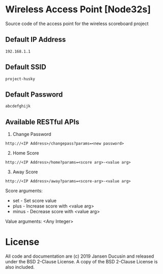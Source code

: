 # Wireless Access Point [Node32s]

Source code of the access point for the wireless scoreboard project

## Default IP Address

```
192.168.1.1
```

## Default SSID

```
project-husky
```

## Default Password

```
abcdefghijk
```

## Available RESTful APIs

1. Change Password

```
http://<IP Address>/changepass?params=<new password>
```

2. Home Score

```
http://<IP Address>/home?params=<score arg>-<value arg>
```

3. Away Score

```
http://<IP Address>/away?params=<score-arg>-<value arg>
```

Score arguments:

- set - Set score value
- plus - Increase score with \<value arg>
- minus - Decrease score with \<value arg>

Value arguments: \<Any Integer>

# License

All code and documentation are (c) 2019 Jansen Ducusin and released under the BSD 2-Clause License. A copy of the BSD 2-Clause License is also included.
